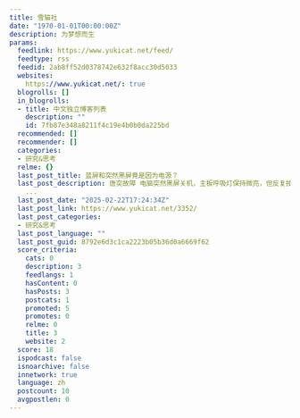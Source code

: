 ```yaml
---
title: 雪猫社
date: "1970-01-01T00:00:00Z"
description: 为梦想而生
params:
  feedlink: https://www.yukicat.net/feed/
  feedtype: rss
  feedid: 2ab8ff52d0378742e632f8acc30d5033
  websites:
    https://www.yukicat.net/: true
  blogrolls: []
  in_blogrolls:
  - title: 中文独立博客列表
    description: ""
    id: 7fb87e348a8211f4c19e4b0b0da225bd
  recommended: []
  recommender: []
  categories:
  - 研究&思考
  relme: {}
  last_post_title: 蓝屏和突然黑屏竟是因为电源？
  last_post_description: 唐突故障 电脑突然黑屏关机，主板呼吸灯保持微亮，但反复按电源键毫无反应。拔掉电源后再接通就可以重新点亮机器了，但是这种毫无征兆的熄
    ...
  last_post_date: "2025-02-22T17:24:34Z"
  last_post_link: https://www.yukicat.net/3352/
  last_post_categories:
  - 研究&思考
  last_post_language: ""
  last_post_guid: 8792e6d3c1ca2223b05b36d0a6669f62
  score_criteria:
    cats: 0
    description: 3
    feedlangs: 1
    hasContent: 0
    hasPosts: 3
    postcats: 1
    promoted: 5
    promotes: 0
    relme: 0
    title: 3
    website: 2
  score: 18
  ispodcast: false
  isnoarchive: false
  innetwork: true
  language: zh
  postcount: 10
  avgpostlen: 0
---
```

